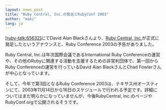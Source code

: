 ```yaml
---
layout: news_post
title: "Ruby Central, Inc.の発足とRubyConf 2003"
author: "maki"
lang: ja
---
```


[\[ruby-talk:65632\]][1]にてDavid Alan Blackさんより、[Ruby Central,
Inc.][2]が正式に発足したというアナウンスと、Ruby Conference 2003の予告がありました。

Ruby Central, Inc.は年次国際会議であるInternational Ruby
Conferenceの運営や、その他のRubyに関連する活動を支援するための非営利団体で、第一回からRuby
Conferenceの運営を行っているDavid Alan BlackさんとChad Fowlerさんが中心となっています。

そして、今年で第3回となるRuby Conference
2003は、テキサス州オースティンにて、2003年11月14日から16日のスケジュールで行われる予定です。詳細についてはまだ明らかになっていませんが、今後RubyCentral,
Inc.のページやRubyConf.orgで公開されるそうです。



[1]: http://blade.nagaokaut.ac.jp/cgi-bin/scat.rb/ruby/ruby-talk/65632
[2]: http://www.rubycentral.org/
